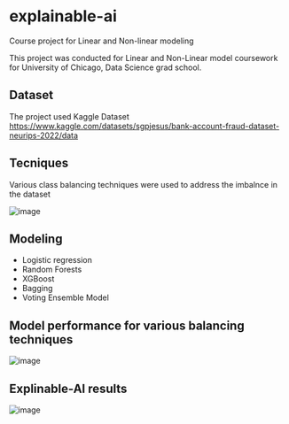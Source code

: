 # explainable-ai
Course project for Linear and Non-linear modeling

This project was conducted for Linear and Non-Linear model coursework for University of Chicago, Data Science grad school.

## Dataset
The project used Kaggle Dataset https://www.kaggle.com/datasets/sgpjesus/bank-account-fraud-dataset-neurips-2022/data

## Tecniques
Various class balancing techniques were used to address the imbalnce in the dataset

![image](https://github.com/prashantkul/explainable-ai/assets/39596574/d4ab56aa-8520-4f10-95e9-5c5354d7c148)

## Modeling
* Logistic regression
* Random Forests
* XGBoost
* Bagging
* Voting Ensemble Model

## Model performance for various balancing techniques
![image](https://github.com/prashantkul/explainable-ai/assets/39596574/2cc32e3f-62bd-40db-ab27-bacc2cac5e24)

## Explinable-AI results
![image](https://github.com/prashantkul/explainable-ai/assets/39596574/baadfa5c-019e-44fd-9189-f45267c0e8ea)



